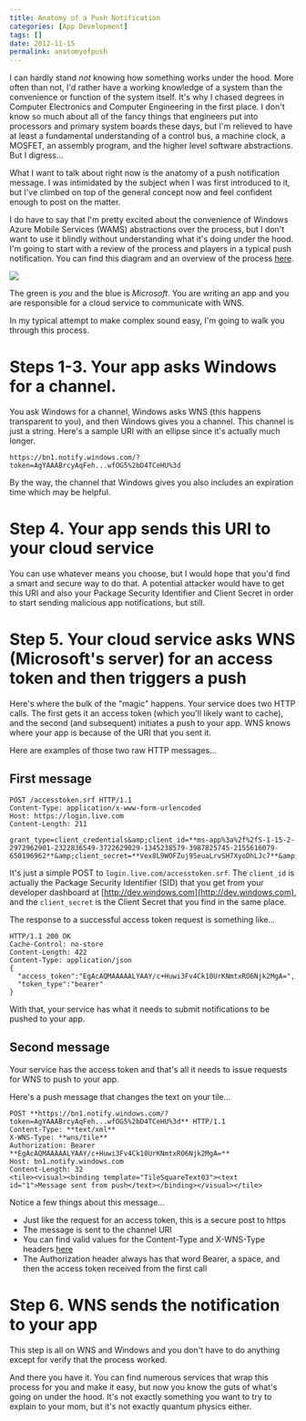 ```yaml
---
title: Anatomy of a Push Notification
categories: [App Development]
tags: []
date: 2012-11-15
permalink: anatomyofpush
---
```


I can hardly stand _not_ knowing how something works under the hood. More often than not, I&#39;d rather have a working knowledge of a system than the convenience or function of the system itself. It&#39;s why I chased degrees in Computer Electronics and Computer Engineering in the first place. I don&#39;t know so much about all of the fancy things that engineers put into processors and primary system boards these days, but I&#39;m relieved to have at least a fundamental understanding of a control bus, a machine clock, a MOSFET, an assembly program, and the higher level software abstractions. But I digress...
<!-- xmore -->

What I want to talk about right now is the anatomy of a push notification message. I was intimidated by the subject when I was first introduced to it, but I&#39;ve climbed on top of the general concept now and feel confident enough to post on the matter.

I do have to say that I&#39;m pretty excited about the convenience of Windows Azure Mobile Services (WAMS) abstractions over the process, but I don&#39;t want to use it blindly without understanding what it&#39;s doing under the hood. I&#39;m going to start with a review of the process and players in a typical push notification. You can find this diagram and an overview of the process [here](http://msdn.microsoft.com/en-us/library/windows/apps/hh913756.aspx).

![](/files/anatomyofpush_01.png)

The green is _you_ and the blue is _Microsoft_. You are writing an app and you are responsible for a cloud service to communicate with WNS.

In my typical attempt to make complex sound easy, I&#39;m going to walk you through this process.

# Steps 1-3. Your app asks Windows for a channel.

You ask Windows for a channel, Windows asks WNS (this happens transparent to you), and then Windows gives you a channel. This channel is just a string. Here&#39;s a sample URI with an ellipse since it&#39;s actually much longer.

`https://bn1.notify.windows.com/?token=AgYAAABrcyAqFeh...wfOG5%2bD4TCeHU%3d`

By the way, the channel that Windows gives you also includes an expiration time which may be helpful.

# Step 4. Your app sends this URI to your cloud service

You can use whatever means you choose, but I would hope that you&#39;d find a smart and secure way to do that. A potential attacker would have to get this URI and also your Package Security Identifier and Client Secret in order to start sending malicious app notifications, but still.

# Step 5. Your cloud service asks WNS (Microsoft&#39;s server) for an access token and then triggers a push

Here&#39;s where the bulk of the "magic" happens. Your service does two HTTP calls. The first gets it an access token (which you&#39;ll likely want to cache), and the second (and subsequent) initiates a push to your app. WNS knows where your app is because of the URI that you sent it.

Here are examples of those two raw HTTP messages...

## First message

```
POST /accesstoken.srf HTTP/1.1
Content-Type: application/x-www-form-urlencoded
Host: https://login.live.com
Content-Length: 211

grant_type=client_credentials&amp;client_id=**ms-app%3a%2f%2fS-1-15-2-2972962901-2322836549-3722629029-1345238579-3987825745-2155616079-650196962**&amp;client_secret=**Vex8L9WOFZuj95euaLrvSH7XyoDhLJc7**&amp;scope=notify.windows.com
```

It&#39;s just a simple POST to `login.live.com/accesstoken.srf`. The `client_id` is actually the Package Security Identifier (SID) that you get from your developer dashboard at [http://dev.windows.com](http://dev.windows.com), and the `client_secret` is the Client Secret that you find in the same place.

The response to a successful access token request is something like...

```
HTTP/1.1 200 OK
Cache-Control: no-store
Content-Length: 422
Content-Type: application/json
{
  "access_token":"EgAcAQMAAAAALYAAY/c+Huwi3Fv4Ck10UrKNmtxRO6Njk2MgA=",
  "token_type":"bearer"
}
```

With that, your service has what it needs to submit notifications to be pushed to your app.

## Second message

Your service has the access token and that&#39;s all it needs to issue requests for WNS to push to your app.

Here&#39;s a push message that changes the text on your tile...
```
POST **https://bn1.notify.windows.com/?token=AgYAAABrcyAqFeh...wfOG5%2bD4TCeHU%3d** HTTP/1.1
Content-Type: **text/xml**
X-WNS-Type: **wns/tile**
Authorization: Bearer **EgAcAQMAAAAALYAAY/c+Huwi3Fv4Ck10UrKNmtxRO6Njk2MgA=**
Host: bn1.notify.windows.com
Content-Length: 32
<tile><visual><binding template="TileSquareText03"><text id="1">Message sent from push</text></binding></visual></tile>
```

Notice a few things about this message...

*   Just like the request for an access token, this is a secure post to https
*   The message is sent to the channel URI
*   You can find valid values for the Content-Type and X-WNS-Type headers [here](http://msdn.microsoft.com/en-us/library/windows/apps/hh465435.aspx)
*   The Authorization header always has that word Bearer, a space, and then the access token received from the first call

# Step 6. WNS sends the notification to your app

This step is all on WNS and Windows and you don&#39;t have to do anything except for verify that the process worked.

And there you have it. You can find numerous services that wrap this process for you and make it easy, but now you know the guts of what&#39;s going on under the hood. It&#39;s not exactly something you want to try to explain to your mom, but it&#39;s not exactly quantum physics either.